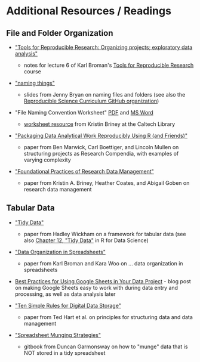 # Additional Resources / Readings

## File and Folder Organization

* ["Tools for Reproducible Research: Organizing projects; exploratory data analysis"](https://kbroman.org/Tools4RR/assets/lectures/06_org_eda_withnotes.pdf)
  - notes for lecture 6 of Karl Broman's [Tools for Reproducible Research](https://kbroman.org/Tools4RR/) course

* ["naming things"](https://speakerdeck.com/jennybc/how-to-name-files)
  - slides from Jenny Bryan on naming files and folders (see also the [Reproducible Science Curriculum GitHub organization](https://github.com/Reproducible-Science-Curriculum/))

* "File Naming Convention Worksheet" [PDF](https://authors.library.caltech.edu/103626/1/FileNamingConventionWorksheet_Caltech.pdf) and [MS Word](https://authors.library.caltech.edu/103626/2/FileNamingConventionWorksheet_Generic.docx)
  - [worksheet resource](https://resolver.caltech.edu/CaltechAUTHORS:20200601-161923247) from Kristin Briney at the Caltech Library

* ["Packaging Data Analytical Work Reproducibly Using R (and Friends)"](https://www.tandfonline.com/doi/abs/10.1080/00031305.2017.1375986)
  - paper from Ben Marwick, Carl Boettiger, and Lincoln Mullen on structuring projects as Research Compendia, with examples of varying complexity

* ["Foundational Practices of Research Data Management"](https://riojournal.com/article/56508/element/8/103152/)
  - paper from Kristin A. Briney, Heather Coates, and Abigail Goben on research data management

## Tabular Data
* ["Tidy Data"](https://www.jstatsoft.org/article/view/v059i10)
  - paper from Hadley Wickham on a framework for tabular data (see also [Chapter 12, "Tidy Data"](https://r4ds.had.co.nz/tidy-data.html) in R for Data Science)
  
* ["Data Organization in Spreadsheets"](https://www.tandfonline.com/doi/full/10.1080/00031305.2017.1375989)
  - paper from Karl Broman and Kara Woo on ... data organization in spreadsheets
  
* [Best Practices for Using Google Sheets in Your Data Project](https://matthewlincoln.net/2018/03/26/best-practices-for-using-google-sheets-in-your-data-project.html) - blog post on making Google Sheets easy to work with during data entry and processing, as well as data analysis later

* ["Ten Simple Rules for Digital Data Storage"](https://journals.plos.org/ploscompbiol/article?id=10.1371/journal.pcbi.1005097)
  - paper from Ted Hart et al. on principles for structuring data and data management

* ["Spreadsheet Munging Strategies"](https://nacnudus.github.io/spreadsheet-munging-strategies/)
  - gitbook from Duncan Garmonsway on how to "munge" data that is NOT stored in a tidy spreadsheet
